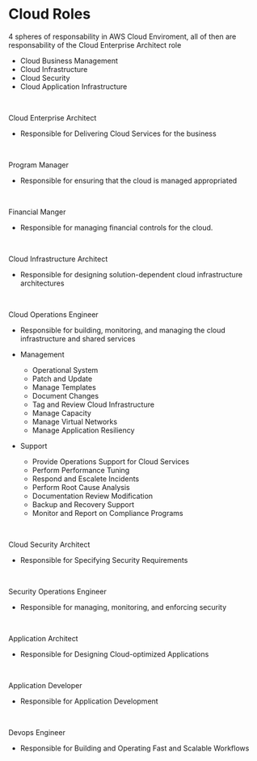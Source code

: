 # Cloud Roles

4 spheres of responsability in AWS Cloud Enviroment, all of then are responsability of the Cloud Enterprise Architect role

- Cloud Business Management
- Cloud Infrastructure
- Cloud Security
- Cloud Application Infrastructure

<br />

Cloud Enterprise Architect

- Responsible for Delivering Cloud Services for the business

<br />

Program Manager

- Responsible for ensuring that the cloud is managed appropriated

<br />

Financial Manger

- Responsible for managing financial controls for the cloud.

<br />

Cloud Infrastructure Architect

- Responsible for designing solution-dependent cloud infrastructure architectures

<br />

Cloud Operations Engineer

- Responsible for building, monitoring, and managing the cloud infrastructure and shared services

- Management

  - Operational System
  - Patch and Update
  - Manage Templates
  - Document Changes
  - Tag and Review Cloud Infrastructure
  - Manage Capacity
  - Manage Virtual Networks
  - Manage Application Resiliency

- Support
  - Provide Operations Support for Cloud Services
  - Perform Performance Tuning
  - Respond and Escalete Incidents
  - Perform Root Cause Analysis
  - Documentation Review Modification
  - Backup and Recovery Support
  - Monitor and Report on Compliance Programs

<br />

Cloud Security Architect

- Responsible for Specifying Security Requirements

<br />

Security Operations Engineer

- Responsible for managing, monitoring, and enforcing security

<br />

Application Architect

- Responsible for Designing Cloud-optimized Applications

<br />

Application Developer

- Responsible for Application Development

<br />

Devops Engineer

- Responsible for Building and Operating Fast and Scalable Workflows

<br />
